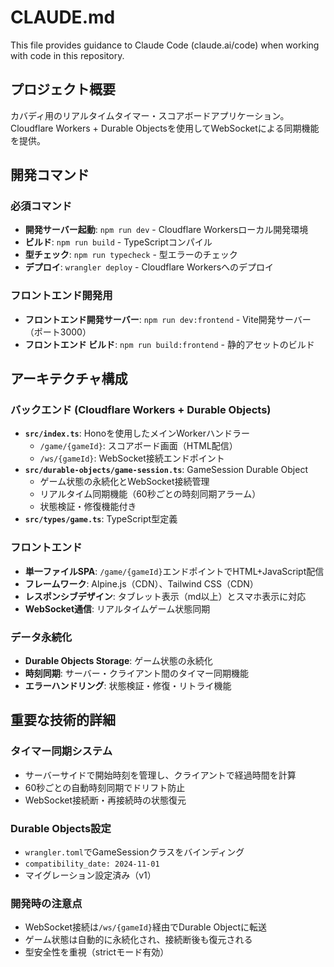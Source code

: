 # CLAUDE.md

This file provides guidance to Claude Code (claude.ai/code) when working with code in this repository.

## プロジェクト概要

カバディ用のリアルタイムタイマー・スコアボードアプリケーション。Cloudflare Workers + Durable Objectsを使用してWebSocketによる同期機能を提供。

## 開発コマンド

### 必須コマンド
- **開発サーバー起動**: `npm run dev` - Cloudflare Workersローカル開発環境
- **ビルド**: `npm run build` - TypeScriptコンパイル
- **型チェック**: `npm run typecheck` - 型エラーのチェック
- **デプロイ**: `wrangler deploy` - Cloudflare Workersへのデプロイ

### フロントエンド開発用
- **フロントエンド開発サーバー**: `npm run dev:frontend` - Vite開発サーバー（ポート3000）
- **フロントエンド ビルド**: `npm run build:frontend` - 静的アセットのビルド

## アーキテクチャ構成

### バックエンド (Cloudflare Workers + Durable Objects)
- **`src/index.ts`**: Honoを使用したメインWorkerハンドラー
  - `/game/{gameId}`: スコアボード画面（HTML配信）
  - `/ws/{gameId}`: WebSocket接続エンドポイント
- **`src/durable-objects/game-session.ts`**: GameSession Durable Object
  - ゲーム状態の永続化とWebSocket接続管理
  - リアルタイム同期機能（60秒ごとの時刻同期アラーム）
  - 状態検証・修復機能付き
- **`src/types/game.ts`**: TypeScript型定義

### フロントエンド
- **単一ファイルSPA**: `/game/{gameId}`エンドポイントでHTML+JavaScript配信
- **フレームワーク**: Alpine.js（CDN）、Tailwind CSS（CDN）
- **レスポンシブデザイン**: タブレット表示（md以上）とスマホ表示に対応
- **WebSocket通信**: リアルタイムゲーム状態同期

### データ永続化
- **Durable Objects Storage**: ゲーム状態の永続化
- **時刻同期**: サーバー・クライアント間のタイマー同期機能
- **エラーハンドリング**: 状態検証・修復・リトライ機能

## 重要な技術的詳細

### タイマー同期システム
- サーバーサイドで開始時刻を管理し、クライアントで経過時間を計算
- 60秒ごとの自動時刻同期でドリフト防止
- WebSocket接続断・再接続時の状態復元

### Durable Objects設定
- `wrangler.toml`でGameSessionクラスをバインディング
- `compatibility_date: 2024-11-01`
- マイグレーション設定済み（v1）

### 開発時の注意点
- WebSocket接続は`/ws/{gameId}`経由でDurable Objectに転送
- ゲーム状態は自動的に永続化され、接続断後も復元される
- 型安全性を重視（strictモード有効）